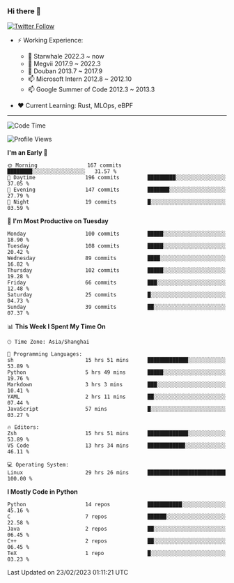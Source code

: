 ### Hi there 👋

[![Twitter Follow](https://img.shields.io/twitter/follow/tianweidut?style=social)](https://twitter.com/tianweidut)

- ⚡ Working Experience:
  - 🔭 Starwhale 2022.3 ~ now
  - 🌱 Megvii 2017.9 ~ 2022.3
  - 🌱 Douban 2013.7 ~ 2017.9
  - 📫 Microsoft Intern 2012.8 ~ 2012.10
  - 📫 Google Summer of Code 2012.3 ~ 2013.3

- ❤️ Current Learning: Rust, MLOps, eBPF

---
<!--START_SECTION:waka-->
![Code Time](http://img.shields.io/badge/Code%20Time-3%2C700%20hrs%2034%20mins-blue)

![Profile Views](http://img.shields.io/badge/Profile%20Views-0-blue)

**I'm an Early 🐤** 

```text
🌞 Morning                167 commits         ████████░░░░░░░░░░░░░░░░░   31.57 % 
🌆 Daytime                196 commits         █████████░░░░░░░░░░░░░░░░   37.05 % 
🌃 Evening                147 commits         ███████░░░░░░░░░░░░░░░░░░   27.79 % 
🌙 Night                  19 commits          █░░░░░░░░░░░░░░░░░░░░░░░░   03.59 % 
```
📅 **I'm Most Productive on Tuesday** 

```text
Monday                   100 commits         █████░░░░░░░░░░░░░░░░░░░░   18.90 % 
Tuesday                  108 commits         █████░░░░░░░░░░░░░░░░░░░░   20.42 % 
Wednesday                89 commits          ████░░░░░░░░░░░░░░░░░░░░░   16.82 % 
Thursday                 102 commits         █████░░░░░░░░░░░░░░░░░░░░   19.28 % 
Friday                   66 commits          ███░░░░░░░░░░░░░░░░░░░░░░   12.48 % 
Saturday                 25 commits          █░░░░░░░░░░░░░░░░░░░░░░░░   04.73 % 
Sunday                   39 commits          ██░░░░░░░░░░░░░░░░░░░░░░░   07.37 % 
```


📊 **This Week I Spent My Time On** 

```text
🕑︎ Time Zone: Asia/Shanghai

💬 Programming Languages: 
sh                       15 hrs 51 mins      █████████████░░░░░░░░░░░░   53.89 % 
Python                   5 hrs 49 mins       █████░░░░░░░░░░░░░░░░░░░░   19.76 % 
Markdown                 3 hrs 3 mins        ███░░░░░░░░░░░░░░░░░░░░░░   10.41 % 
YAML                     2 hrs 11 mins       ██░░░░░░░░░░░░░░░░░░░░░░░   07.44 % 
JavaScript               57 mins             █░░░░░░░░░░░░░░░░░░░░░░░░   03.27 % 

🔥 Editors: 
Zsh                      15 hrs 51 mins      █████████████░░░░░░░░░░░░   53.89 % 
VS Code                  13 hrs 34 mins      ████████████░░░░░░░░░░░░░   46.11 % 

💻 Operating System: 
Linux                    29 hrs 26 mins      █████████████████████████   100.00 % 
```

**I Mostly Code in Python** 

```text
Python                   14 repos            ███████████░░░░░░░░░░░░░░   45.16 % 
C                        7 repos             ██████░░░░░░░░░░░░░░░░░░░   22.58 % 
Java                     2 repos             ██░░░░░░░░░░░░░░░░░░░░░░░   06.45 % 
C++                      2 repos             ██░░░░░░░░░░░░░░░░░░░░░░░   06.45 % 
TeX                      1 repo              █░░░░░░░░░░░░░░░░░░░░░░░░   03.23 % 
```




 Last Updated on 23/02/2023 01:11:21 UTC
<!--END_SECTION:waka-->